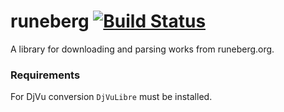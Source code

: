 runeberg  [![Build Status](https://travis-ci.org/lokal-profil/runeberg.svg?branch=master)](https://travis-ci.org/lokal-profil/runeberg)
==============

A library for downloading and parsing works from runeberg.org.

### Requirements

For DjVu conversion `DjVuLibre` must be installed.
